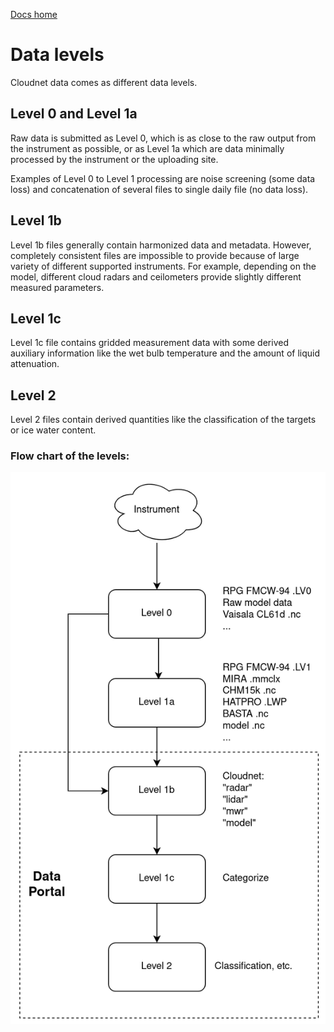 [Docs home](https://docs.cloudnet.fmi.fi)

# Data levels

Cloudnet data comes as different data levels.

## Level 0 and Level 1a

Raw data is submitted as Level 0, which is as close to the raw output from the instrument as possible,
or as Level 1a which are data minimally processed by the instrument or the uploading site.

Examples of Level 0 to Level 1 processing are noise screening (some data loss)
and concatenation of several files to single daily file (no data loss).

## Level 1b

Level 1b files generally contain harmonized data and metadata. However, completely consistent
files are impossible to provide because of large variety of different supported instruments.
For example, depending on the model, different cloud radars and ceilometers provide slightly
different measured parameters.

## Level 1c

Level 1c file contains gridded measurement data with some derived auxiliary information like
the wet bulb temperature and the amount of liquid attenuation.

## Level 2

Level 2 files contain derived quantities like the classification of the targets
or ice water content.

### Flow chart of the levels:

![](img/cloudnet-levels.png)
